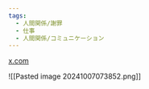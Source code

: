 ```yaml
---
tags:
  - 人間関係/謝罪
  - 仕事
  - 人間関係/コミュニケーション
---
```

[x.com](https://x.com/kmizu/status/1843023483837776066)

![[Pasted image 20241007073852.png]]